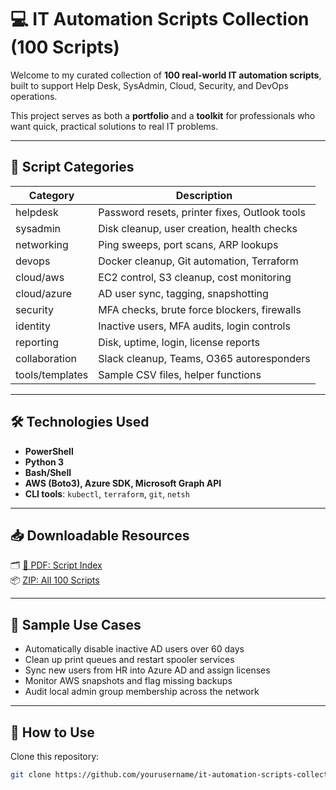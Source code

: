 # 💻 IT Automation Scripts Collection (100 Scripts)

Welcome to my curated collection of **100 real-world IT automation scripts**, built to support Help Desk, SysAdmin, Cloud, Security, and DevOps operations.

This project serves as both a **portfolio** and a **toolkit** for professionals who want quick, practical solutions to real IT problems.

---

## 📂 Script Categories

| Category       | Description                             |
|----------------|-----------------------------------------|
| helpdesk       | Password resets, printer fixes, Outlook tools |
| sysadmin       | Disk cleanup, user creation, health checks |
| networking     | Ping sweeps, port scans, ARP lookups     |
| devops         | Docker cleanup, Git automation, Terraform |
| cloud/aws      | EC2 control, S3 cleanup, cost monitoring |
| cloud/azure    | AD user sync, tagging, snapshotting     |
| security       | MFA checks, brute force blockers, firewalls |
| identity       | Inactive users, MFA audits, login controls |
| reporting      | Disk, uptime, login, license reports    |
| collaboration  | Slack cleanup, Teams, O365 autoresponders |
| tools/templates| Sample CSV files, helper functions      |

---

## 🛠️ Technologies Used

- **PowerShell**
- **Python 3**
- **Bash/Shell**
- **AWS (Boto3), Azure SDK, Microsoft Graph API**
- **CLI tools**: `kubectl`, `terraform`, `git`, `netsh`

---

## 📥 Downloadable Resources

🗂 [📄 PDF: Script Index](./releases)  
📦 [ZIP: All 100 Scripts](./releases)

---

## 👀 Sample Use Cases

- Automatically disable inactive AD users over 60 days
- Clean up print queues and restart spooler services
- Sync new users from HR into Azure AD and assign licenses
- Monitor AWS snapshots and flag missing backups
- Audit local admin group membership across the network

---

## 📖 How to Use

Clone this repository:
```bash
git clone https://github.com/yourusername/it-automation-scripts-collection.git
